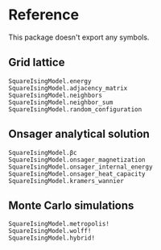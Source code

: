 # Reference

This package doesn't export any symbols. 

## Grid lattice

```@docs
SquareIsingModel.energy
SquareIsingModel.adjacency_matrix
SquareIsingModel.neighbors
SquareIsingModel.neighbor_sum
SquareIsingModel.random_configuration
```

## Onsager analytical solution

```@docs
SquareIsingModel.βc
SquareIsingModel.onsager_magnetization
SquareIsingModel.onsager_internal_energy
SquareIsingModel.onsager_heat_capacity
SquareIsingModel.kramers_wannier
```

## Monte Carlo simulations

```@docs
SquareIsingModel.metropolis!
SquareIsingModel.wolff!
SquareIsingModel.hybrid!
```